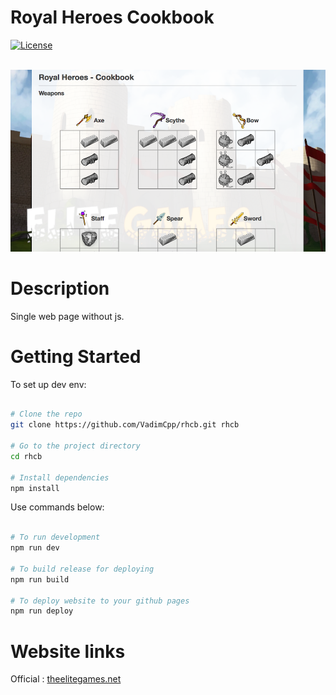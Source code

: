 # Royal Heroes Cookbook
<a href="http://opensource.org/licenses/MIT"><img src="https://camo.githubusercontent.com/576f25c78e59902f0c6ccfff81f0448ef660e90d/687474703a2f2f696d672e736869656c64732e696f2f62616467652f4c6963656e73652d4d49542d626c75652e737667" alt="License" data-canonical-src="http://img.shields.io/badge/License-MIT-blue.svg" style="max-width:100%;"></a>
<br><br>

![](https://raw.githubusercontent.com/VadimCpp/rhcb/master/src/img/screen.png)
# Description
Single web page without js.

# Getting Started

To set up dev env:

```bash

# Clone the repo
git clone https://github.com/VadimCpp/rhcb.git rhcb

# Go to the project directory
cd rhcb

# Install dependencies
npm install

```

Use commands below:

```bash

# To run development
npm run dev

# To build release for deploying
npm run build

# To deploy website to your github pages
npm run deploy

```

# Website links

Official : [theelitegames.net](http://theelitegames.net)
